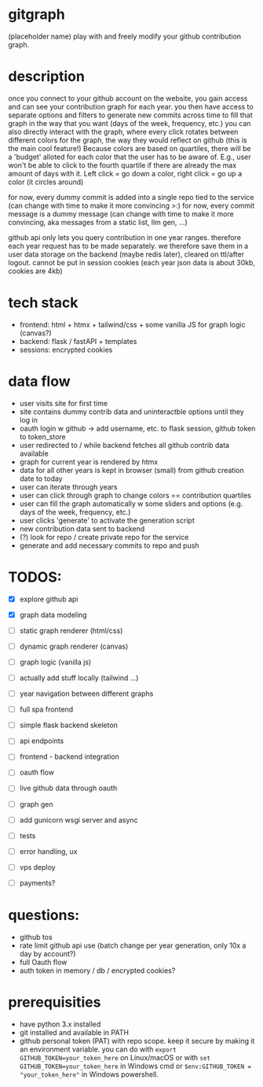 # gitgraph
(placeholder name)
play with and freely modify your github contribution graph.

# description
once you connect to your github account on the website, you gain access and can see your contribution graph for each year. you then have access to separate options and filters to generate new commits across time to fill that graph in the way that you want (days of the week, frequency, etc.)
you can also directly interact with the graph, where every click rotates between different colors for the graph, the way they would reflect on github (this is the main cool feature!)
Because colors are based on quartiles, there will be a 'budget' alloted for each color that the user has to be aware of. E.g., user won't be able to click to the fourth quartile if there are already the max amount of days with it. Left click = go down a color, right click = go up a color (it circles around)

for now, every dummy commit is added into a single repo tied to the service (can change with time to make it more convincing >:)
for now, every commit message is a dummy message (can change with time to make it more convincing, aka messages from a static list, llm gen, ...)

github api only lets you query contribution in one year ranges. therefore each year request has to be made separately.
we therefore save them in a user data storage on the backend (maybe redis later), cleared on ttl/after logout.
cannot be put in session cookies (each year json data is about 30kb, cookies are 4kb)

# tech stack
- frontend: html + htmx + tailwind/css + some vanilla JS for graph logic (canvas?)
- backend: flask / fastAPI + templates 
- sessions: encrypted cookies

# data flow
- user visits site for first time
- site contains dummy contrib data and uninteractble options until they log in
- oauth login w github -> add username, etc. to flask session, github token to token_store
- user redirected to / while backend fetches all github contrib data available
- graph for current year is rendered by htmx
- data for all other years is kept in browser (small) from github creation date to today
- user can iterate through years
- user can click through graph to change colors == contribution quartiles
- user can fill the graph automatically w some sliders and options (e.g. days of the week, frequency, etc.)
- user clicks 'generate' to activate the generation script
- new contribution data sent to backend
- (?) look for repo / create private repo for the service
- generate and add necessary commits to repo and push


# TODOS:
- [x] explore github api 
- [x] graph data modeling
- [ ] static graph renderer (html/css)
- [ ] dynamic graph renderer (canvas)
- [ ] graph logic (vanilla js)
- [ ] actually add stuff locally (tailwind ...)
- [ ] year navigation between different graphs
- [ ] full spa frontend
- [ ] simple flask backend skeleton
- [ ] api endpoints
- [ ] frontend - backend integration
- [ ] oauth flow
- [ ] live github data through oauth
- [ ] graph gen
- [ ] add gunicorn wsgi server and async
- [ ] tests
- [ ] error handling, ux
- [ ] vps deploy
- [ ] payments?



# questions:
- github tos
- rate limit github api use (batch change per year generation, only 10x a day by account?)
- full Oauth flow
- auth token in memory / db / encrypted cookies?

# prerequisities
- have python 3.x installed
- git installed and available in PATH
- github personal token (PAT) with repo scope. keep it secure by making it an environment variable. you can do with `export GITHUB_TOKEN=your_token_here` on Linux/macOS or with `set GITHUB_TOKEN=your_token_here` in Windows cmd or `$env:GITHUB_TOKEN = "your_token_here"` in Windows powershell.

